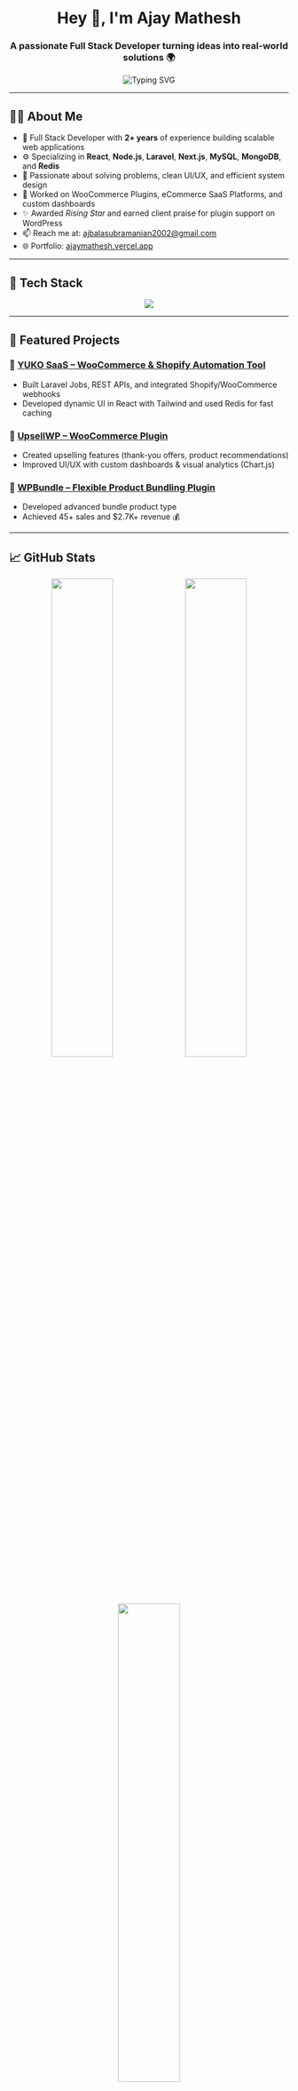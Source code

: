 <!-- Banner -->
<h1 align="center">Hey 👋, I'm Ajay Mathesh</h1>
<h3 align="center">A passionate Full Stack Developer turning ideas into real-world solutions 🌍</h3>

<!-- Typing animation -->
<p align="center">
  <img src="https://readme-typing-svg.demolab.com?font=Fira+Code&pause=1000&center=true&vCenter=true&width=435&lines=Software+Engineer+💻;Full+Stack+Developer+🚀;React+%7C+Node+%7C+Laravel+%7C+Next+JS;MongoDB+%7C+MySQL+%7C+Redis+%7C+Docker" alt="Typing SVG" />
</p>

---

## 🧑‍💻 About Me

- 💼 Full Stack Developer with **2+ years** of experience building scalable web applications
- ⚙️ Specializing in **React**, **Node.js**, **Laravel**, **Next.js**, **MySQL**, **MongoDB**, and **Redis**
- 🧠 Passionate about solving problems, clean UI/UX, and efficient system design
- 🔧 Worked on WooCommerce Plugins, eCommerce SaaS Platforms, and custom dashboards
- ✨ Awarded *Rising Star* and earned client praise for plugin support on WordPress
- 📫 Reach me at: [ajbalasubramanian2002@gmail.com](mailto:ajbalasubramanian2002@gmail.com)
- 🌐 Portfolio: [ajaymathesh.vercel.app](https://ajaymathesh.vercel.app)

---

## 🔧 Tech Stack

<p align="center">
  <img src="https://skillicons.dev/icons?i=js,ts,react,next,nodejs,laravel,php,express,mysql,mongodb,redis,docker,tailwind,bootstrap,html,css,git,github,vscode" />
</p>

---

## 🚀 Featured Projects

### 🔹 [YUKO SaaS – WooCommerce & Shopify Automation Tool](https://github.com/ajaymsd)
- Built Laravel Jobs, REST APIs, and integrated Shopify/WooCommerce webhooks
- Developed dynamic UI in React with Tailwind and used Redis for fast caching

### 🔹 [UpsellWP – WooCommerce Plugin](https://wordpress.org/plugins/upsellwp/)
- Created upselling features (thank-you offers, product recommendations)
- Improved UI/UX with custom dashboards & visual analytics (Chart.js)

### 🔹 [WPBundle – Flexible Product Bundling Plugin](https://wpproplugin.com/plugins/wpbundle)
- Developed advanced bundle product type
- Achieved 45+ sales and $2.7K+ revenue 💰

---

## 📈 GitHub Stats

<p align="center">
  <img src="https://github-readme-stats.vercel.app/api?username=ajaymsd&show_icons=true&theme=tokyonight&hide_border=true" width="47%" />
  <img src="https://github-readme-streak-stats.herokuapp.com?user=ajaymsd&theme=tokyonight&hide_border=true" width="47%" />
</p>

<p align="center">
  <img src="https://github-readme-stats.vercel.app/api/top-langs/?username=ajaymsd&layout=compact&theme=tokyonight&hide_border=true" width="47%" />
</p>

---

## 🏆 Achievements & Certifications

- 🏅 *Rising Star Award* at Cartrabbit
- 🗣️ 5+ client mentions on WordPress for excellent plugin support
- 🧾 Microsoft Certified: HTML5, Python, Network Security
- 📜 MongoDB University – Certified Developer

---

## 🤝 Let's Connect

<p align="center">
  <a href="https://www.linkedin.com/in/ajay-mathesh-b-101b43208" target="_blank">
    <img src="https://img.shields.io/badge/-LinkedIn-blue?style=for-the-badge&logo=linkedin&logoColor=white"/>
  </a>
  <a href="mailto:ajbalasubramanian2002@gmail.com">
    <img src="https://img.shields.io/badge/-Email-c14438?style=for-the-badge&logo=gmail&logoColor=white"/>
  </a>
  <a href="https://ajaymathesh.vercel.app">
    <img src="https://img.shields.io/badge/-Portfolio-black?style=for-the-badge&logo=github&logoColor=white"/>
  </a>
</p>

---

> ⭐ *If you like what I do, consider giving a star to one of my repos and follow me for updates!*
